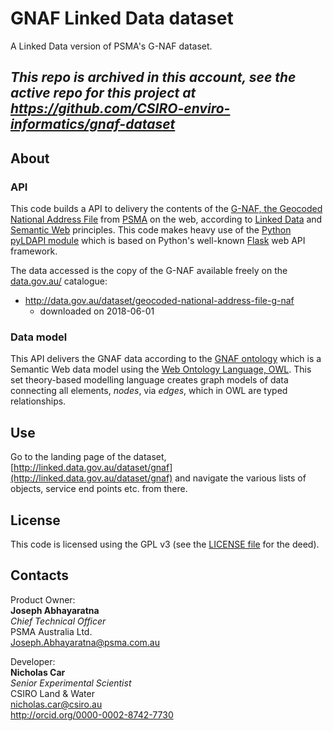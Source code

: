 # GNAF Linked Data dataset
A Linked Data version of PSMA's G-NAF dataset.

## *This repo is archived in this account, see the active repo for this project at https://github.com/CSIRO-enviro-informatics/gnaf-dataset*

## About
### API
This code builds a API to delivery the contents of the [G-NAF, the Geocoded National Address File](https://www.psma.com.au/products/g-naf)
from [PSMA](https://www.psma.com.au/) on the web, according to [Linked Data](https://en.wikipedia.org/wiki/Linked_data)
and [Semantic Web](https://www.w3.org/standards/semanticweb/) principles. This code makes heavy use of the
[Python pyLDAPI module](https://pypi.org/project/pyldapi/) which is based on Python's well-known
[Flask](http://flask.pocoo.org/) web API framework.

The data accessed is the copy of the G-NAF available freely on the [data.gov.au/](http://data.gov.au/) catalogue:

* <http://data.gov.au/dataset/geocoded-national-address-file-g-naf>
    * downloaded on 2018-06-01

### Data model
This API delivers the GNAF data according to the [GNAF ontology](http://linked.data.gov.au/def/gnaf) which is a Semantic
Web data model using the [Web Ontology Language, OWL](https://www.w3.org/OWL/). This set theory-based modelling language
creates graph models of data connecting all elements, *nodes*, via *edges*, which in OWL are typed relationships.


## Use
Go to the landing page of the dataset, [http://linked.data.gov.au/dataset/gnaf](http://linked.data.gov.au/dataset/gnaf) and
navigate the various lists of objects, service end points etc. from there.


## License
This code is licensed using the GPL v3 (see the [LICENSE file](LICENSE) for the deed).


## Contacts
Product Owner:  
**Joseph Abhayaratna**  
*Chief Technical Officer*  
PSMA Australia Ltd.  
<Joseph.Abhayaratna@psma.com.au>  

Developer:  
**Nicholas Car**  
*Senior Experimental Scientist*  
CSIRO Land & Water  
<nicholas.car@csiro.au>  
<http://orcid.org/0000-0002-8742-7730>  
